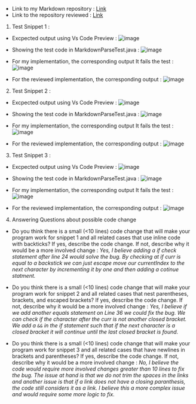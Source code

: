   - Link to my Markdown repository : [Link](https://github.com/ajakhanwal/markdown-parse)
  - Link to the repository reviewed : [Link](https://github.com/floatboat/markdown-parse)
  
  1) Test Snippet 1 :
  - Excpected output using Vs Code Preview :
  ![image](https://user-images.githubusercontent.com/97641897/155628519-2acbb228-43de-47c1-8bcf-cbbea4cbb780.png)

   - Showing the test code in MarkdownParseTest.java : 
   ![image](https://user-images.githubusercontent.com/97641897/155629007-27e06a7e-65a9-4506-8731-2e9cd5f54fc4.png)

   - For my implementation, the corresponding output
   It fails the test :
   ![image](https://user-images.githubusercontent.com/97641897/155630042-6aab69c4-ac5b-4a74-bc29-344ab9709878.png)

   - For the reviewed implementation, the corresponding output :
   ![image](https://user-images.githubusercontent.com/97641897/155631968-5894d61f-fbdd-4ddc-8b92-bdcaeab02a7b.png)

    
   2) Test Snippet 2 :
   - Excpected output using Vs Code Preview :
   ![image](https://user-images.githubusercontent.com/97641897/155630165-3922b652-1dd1-4591-8b0e-4951fc8d44d6.png)

   - Showing the test code in MarkdownParseTest.java : 
   ![image](https://user-images.githubusercontent.com/97641897/155630325-9e85b60b-d813-4dd3-b927-4ace5665ce24.png)

   - For my implementation, the corresponding output
   It fails the test : 
   ![image](https://user-images.githubusercontent.com/97641897/155630560-6a6f6a50-fbea-48be-88e4-8c113cf3e9ab.png)

   - For the reviewed implementation, the corresponding output :
   ![image](https://user-images.githubusercontent.com/97641897/155632012-a0e00af8-e35b-457a-8e13-ec58171151b5.png)


   3) Test Snippet 3 : 
   - Excpected output using Vs Code Preview :
   ![image](https://user-images.githubusercontent.com/97641897/155630708-96b7fdbd-8aaf-4a9e-908e-231013c073d4.png)

   - Showing the test code in MarkdownParseTest.java : 
   ![image](https://user-images.githubusercontent.com/97641897/155630969-076ab50b-5adf-4449-97d1-26868ce7ab27.png)

   - For my implementation, the corresponding output
   It fails the test : 
   ![image](https://user-images.githubusercontent.com/97641897/155631165-637524ad-77bb-4537-8dd8-8d5c9401785b.png)

   - For the reviewed implementation, the corresponding output :
  ![image](https://user-images.githubusercontent.com/97641897/155632062-91dda4a8-b219-483c-9b60-e8e02a821aed.png)
  
  
  4) Answering Questions about possible code change
  - Do you think there is a small (<10 lines) code change that will make your program work for snippet 1 and all related cases that use inline code with backticks? If yes, describe the code change. If not, describe why it would be a more involved change : *Yes, I believe adding a if check statement after line 24 would solve the bug. By checking at if curr is equal to a backstick we can just escape move our currentIndex to the next character by incrementing it by one and then adding a cotinue statment.*
  
  
  - Do you think there is a small (<10 lines) code change that will make your program work for snippet 2 and all related cases that nest parentheses, brackets, and escaped brackets? If yes, describe the code change. If not, describe why it would be a more involved change : *Yes, I believe if we add another equals statement on Line 36 we could fix the bug. We can check if the character after the curr is not another closed bracket. We add a `&&` in the if statement such that if the next character is a closed bracket it will continue until the last closed bracket is found.*


  - Do you think there is a small (<10 lines) code change that will make your program work for snippet 3 and all related cases that have newlines in brackets and parentheses? If yes, describe the code change. If not, describe why it would be a more involved change : *No, I believe the code would require more involved changes greater than 10 lines to fix the bug. The issue at hand is that we do not trim the spaces in the links and another issue is that if a link does not have a closing paranthesis, the code still considers it as a link. I believe this a more complex issue and would require some more logic to fix.*



  
  

